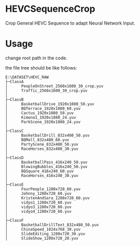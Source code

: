 # HEVCSequenceCrop
Crop General HEVC Sequence to adapt Neural Network Input.

# Usage
change root path in the code.

the file tree should be like follows:
```angular2html
E:\DATASET\HEVC_RAW
├─ClassA
│      PeopleOnStreet_2560x1600_30_crop.yuv
│      Traffic_2560x1600_30_crop.yuv
│
├─ClassB
│      BasketballDrive_1920x1080_50.yuv
│      BQTerrace_1920x1080_60.yuv
│      Cactus_1920x1080_50.yuv
│      Kimono1_1920x1080_24.yuv
│      ParkScene_1920x1080_24.yuv
│
├─ClassC
│      BasketballDrill_832x480_50.yuv
│      BQMall_832x480_60.yuv
│      PartyScene_832x480_50.yuv
│      RaceHorses_832x480_30.yuv
│
├─ClassD
│      BasketballPass_416x240_50.yuv
│      BlowingBubbles_416x240_50.yuv
│      BQSquare_416x240_60.yuv
│      RaceHorses_416x240_30.yuv
│
├─ClassE
│      FourPeople_1280x720_60.yuv
│      Johnny_1280x720_60.yuv
│      KristenAndSara_1280x720_60.yuv
│      vidyo1_1280x720_60.yuv
│      vidyo3_1280x720_60.yuv
│      vidyo4_1280x720_60.yuv
│
├─ClassF
│      BasketballDrillText_832x480_50.yuv
│      ChinaSpeed_1024x768_30.yuv
│      SlideEditing_1280x720_30.yuv
│      SlideShow_1280x720_20.yuv
```

